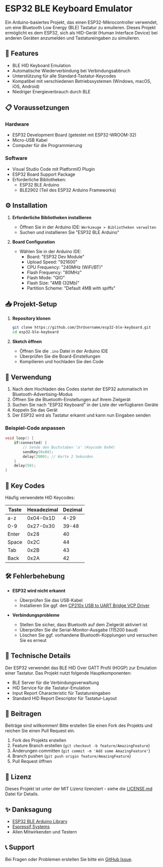 # ESP32 BLE Keyboard Emulator

Ein Arduino-basiertes Projekt, das einen ESP32-Mikrocontroller verwendet, um eine Bluetooth Low Energy (BLE) Tastatur zu emulieren. Dieses Projekt ermöglicht es dem ESP32, sich als HID-Gerät (Human Interface Device) bei anderen Geräten anzumelden und Tastatureingaben zu simulieren.

## 🚀 Features

- BLE HID Keyboard Emulation
- Automatische Wiederverbindung bei Verbindungsabbruch
- Unterstützung für alle Standard-Tastatur-Keycodes
- Kompatibel mit verschiedenen Betriebssystemen (Windows, macOS, iOS, Android)
- Niedriger Energieverbrauch durch BLE

## 📋 Voraussetzungen

### Hardware
- ESP32 Development Board (getestet mit ESP32-WROOM-32)
- Micro-USB Kabel
- Computer für die Programmierung

### Software
- Visual Studio Code mit PlatformIO Plugin
- ESP32 Board Support Package
- Erforderliche Bibliotheken:
  - ESP32 BLE Arduino
  - BLE2902 (Teil des ESP32 Arduino Frameworks)

## ⚙️ Installation


1. **Erforderliche Bibliotheken installieren**
   - Öffnen Sie in der Arduino IDE: `Werkzeuge > Bibliotheken verwalten`
   - Suchen und installieren Sie "ESP32 BLE Arduino"

2. **Board Configuration**
   - Wählen Sie in der Arduino IDE:
     - Board: "ESP32 Dev Module"
     - Upload Speed: "921600"
     - CPU Frequency: "240MHz (WiFi/BT)"
     - Flash Frequency: "80MHz"
     - Flash Mode: "QIO"
     - Flash Size: "4MB (32Mb)"
     - Partition Scheme: "Default 4MB with spiffs"

## 📥 Projekt-Setup

1. **Repository klonen**
   ```bash
   git clone https://github.com/IhrUsername/esp32-ble-keyboard.git
   cd esp32-ble-keyboard
   ```

2. **Sketch öffnen**
   - Öffnen Sie die `.ino` Datei in der Arduino IDE
   - Überprüfen Sie die Board-Einstellungen
   - Kompilieren und hochladen Sie den Code

## 🔧 Verwendung

1. Nach dem Hochladen des Codes startet der ESP32 automatisch im Bluetooth-Advertising-Modus
2. Öffnen Sie die Bluetooth-Einstellungen auf Ihrem Zielgerät
3. Suchen Sie nach "ESP32 Keyboard" in der Liste der verfügbaren Geräte
4. Koppeln Sie das Gerät
5. Der ESP32 wird als Tastatur erkannt und kann nun Eingaben senden

### Beispiel-Code anpassen

```cpp
void loop() {
    if(connected) {
        // Sende den Buchstaben 'a' (Keycode 0x04)
        sendKey(0x04);
        delay(2000); // Warte 2 Sekunden
    }
    delay(50);
}
```

## 🔑 Key Codes

Häufig verwendete HID Keycodes:

| Taste | Hexadezimal | Dezimal |
|-------|-------------|---------|
| a-z   | 0x04-0x1D  | 4-29    |
| 0-9   | 0x27-0x30  | 39-48   |
| Enter | 0x28       | 40      |
| Space | 0x2C       | 44      |
| Tab   | 0x2B       | 43      |
| Back  | 0x2A       | 42      |

## 🛠️ Fehlerbehebung

- **ESP32 wird nicht erkannt**
  - Überprüfen Sie das USB-Kabel
  - Installieren Sie ggf. den [CP210x USB to UART Bridge VCP Driver](https://www.silabs.com/developers/usb-to-uart-bridge-vcp-drivers)

- **Verbindungsprobleme**
  - Stellen Sie sicher, dass Bluetooth auf dem Zielgerät aktiviert ist
  - Überprüfen Sie die Serial-Monitor-Ausgabe (115200 baud)
  - Löschen Sie ggf. vorhandene Bluetooth-Kopplungen und versuchen Sie es erneut

## 📡 Technische Details

Der ESP32 verwendet das BLE HID Over GATT Profil (HOGP) zur Emulation einer Tastatur. Das Projekt nutzt folgende Hauptkomponenten:

- BLE Server für die Verbindungsverwaltung
- HID Service für die Tastatur-Emulation
- Input Report Characteristic für Tastatureingaben
- Standard HID Report Descriptor für Tastatur-Layout

## 🤝 Beitragen

Beiträge sind willkommen! Bitte erstellen Sie einen Fork des Projekts und reichen Sie einen Pull Request ein.

1. Fork des Projekts erstellen
2. Feature Branch erstellen (`git checkout -b feature/AmazingFeature`)
3. Änderungen committen (`git commit -m 'Add some AmazingFeature'`)
4. Branch pushen (`git push origin feature/AmazingFeature`)
5. Pull Request öffnen

## 📝 Lizenz

Dieses Projekt ist unter der MIT Lizenz lizenziert - siehe die [LICENSE.md](LICENSE.md) Datei für Details.

## ✨ Danksagung

- [ESP32 BLE Arduino Library](https://github.com/nkolban/ESP32_BLE_Arduino)
- [Espressif Systems](https://www.espressif.com/)
- Allen Mitwirkenden und Testern

## 📞 Support

Bei Fragen oder Problemen erstellen Sie bitte ein [GitHub Issue](https://github.com/IhrUsername/esp32-ble-keyboard/issues).
